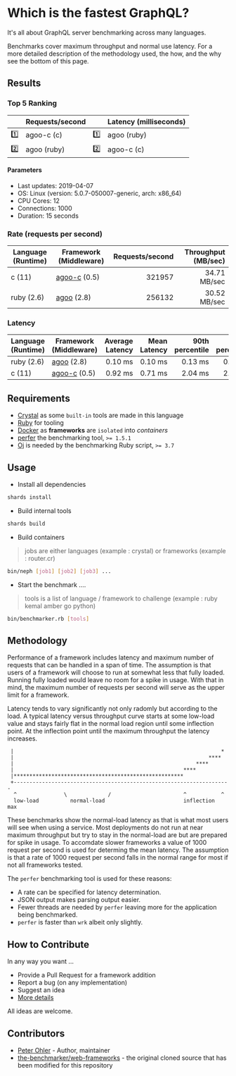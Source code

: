 # Which is the fastest GraphQL?

It's all about GraphQL server benchmarking across many languages.

Benchmarks cover maximum throughput and normal use latency. For a more
detailed description of the methodology used, the how, and the why see the
bottom of this page.

## Results

<!-- Result from here -->
### Top 5 Ranking
|     | Requests/second |     | Latency (milliseconds) |
|:---:| --------------- |:---:| ---------------------- |
| :one: | agoo-c (c) | :one: | agoo (ruby) |
| :two: | agoo (ruby) | :two: | agoo-c (c) |

#### Parameters
- Last updates: 2019-04-07
- OS: Linux (version: 5.0.7-050007-generic, arch: x86_64)
- CPU Cores: 12
- Connections: 1000
- Duration: 15 seconds

### Rate (requests per second)
| Language (Runtime) | Framework (Middleware) | Requests/second | Throughput (MB/sec) |
| -------------------| ---------------------- | ---------------:| -------------------:|
| c (11) | [agoo-c](github.com/ohler55/agoo-c) (0.5) | 321957 | 34.71 MB/sec |
| ruby (2.6) | [agoo](github.com/ohler55/agoo) (2.8) | 256132 | 30.52 MB/sec |

### Latency
| Language (Runtime) | Framework (Middleware) | Average Latency | Mean Latency | 90th percentile | 99th percentile | 99.9th percentile | Standard Deviation |
| ------------------ | ---------------------- | ---------------:| ------------:| ---------------:| ---------------:| -----------------:| ------------------:|
| ruby (2.6) | [agoo](github.com/ohler55/agoo) (2.8) | 0.10 ms | 0.10 ms | 0.13 ms | 0.17 ms | 0.23 ms | 0.03 |
| c (11) | [agoo-c](github.com/ohler55/agoo-c) (0.5) | 0.92 ms | 0.71 ms | 2.04 ms | 2.70 ms | 2.72 ms | 0.84 |
<!-- Result till here -->

## Requirements

+ [Crystal](https://crystal-lang.org) as some `built-in` tools are made in this language
+ [Ruby](https://www.ruby-lang.org) for tooling
+ [Docker](https://www.docker.com) as **frameworks** are `isolated` into _containers_
+ [perfer](https://github.com/ohler55/perfer) the benchmarking tool, `>= 1.5.1`
+ [Oj](https://github.com/ohler55/oj) is needed by the benchmarking Ruby script, `>= 3.7`

## Usage

+ Install all dependencies

```sh
shards install
```

+ Build internal tools

```sh
shards build
```

+ Build containers

> jobs are either languages (example : crystal) or frameworks (example : router.cr)

```sh
bin/neph [job1] [job2] [job3] ...
```

+ Start the benchmark ....

> tools is a list of language / framework to challenge (example : ruby kemal amber go python)

```sh
bin/benchmarker.rb [tools]
```

## Methodology

Performance of a framework includes latency and maximum number of requests
that can be handled in a span of time. The assumption is that users of a
framework will choose to run at somewhat less that fully loaded. Running fully
loaded would leave no room for a spike in usage. With that in mind, the
maximum number of requests per second will serve as the upper limit for a
framework.

Latency tends to vary significantly not only radomly but according to the
load. A typical latency versus throughput curve starts at some low-load value
and stays fairly flat in the normal load region until some inflection
point. At the inflection point until the maximum throughput the latency
increases.

```
 |                                                                  *
 |                                                              ****
 |                                                          ****
 |                                                      ****
 |******************************************************
 +---------------------------------------------------------------------
  ^               \             /                       ^           ^
  low-load          normal-load                         inflection  max
```

These benchmarks show the normal-load latency as that is what most users will
see when using a service. Most deployments do not run at near maximum
throughput but try to stay in the normal-load are but are prepared for spike
in usage. To accomdate slower frameworks a value of 1000 request per second is
used for determing the mean latency. The assumption is that a rate of 1000
request per second falls in the normal range for most if not all frameworks
tested.

The `perfer` benchmarking tool is used for these reasons:

- A rate can be specified for latency determination.
- JSON output makes parsing output easier.
- Fewer threads are needed by `perfer` leaving more for the application being benchmarked.
- `perfer` is faster than `wrk` albeit only slightly.

## How to Contribute

In any way you want ...

+ Provide a Pull Request for a framework addition
+ Report a bug (on any implementation)
+ Suggest an idea
+ [More details](CONTRIBUTING.md)

All ideas are welcome.

## Contributors

- [Peter Ohler](https://github.com/ohler55) - Author, maintainer
- [the-benchmarker/web-frameworks](https://github.com/the-benchmarker/web-frameworks) - the original cloned source that has been modified for this repository
